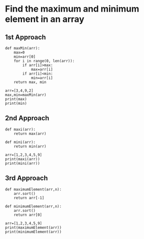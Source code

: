 # Find the maximum and minimum element in an array

## 1st Approach
```
def maxMin(arr):
    max=0
    min=arr[0]
    for i in range(0, len(arr)):
        if arr[i]>max:
            max=arr[i]    
        if arr[i]<min:
            min=arr[i]
    return max, min
  
arr=[3,4,9,2]
max,min=maxMin(arr)
print(max)
print(min)
```
## 2nd Approach
```
def maxi(arr):
    return max(arr)

def mini(arr):
    return min(arr)
  
arr=[1,2,3,4,5,9]
print(maxi(arr))
print(mini(arr))
```
## 3rd Approach
```
def maximumElement(arr,n):
    arr.sort()
    return arr[-1]

def minimumElement(arr,n):
    arr.sort()
    return arr[0]

arr=[1,2,3,4,5,9]
print(maximumElement(arr))
print(minimumElement(arr))
```
